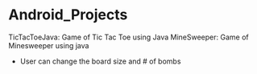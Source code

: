 # Android_Projects


TicTacToeJava: Game of Tic Tac Toe using Java
MineSweeper: Game of Minesweeper using java
- User can change the board size and # of bombs
